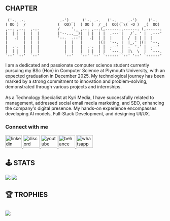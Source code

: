 ## CHAPTER

```
 ('-. .-.               .-') _    ('-. .-.   ('-.  _  .-')     ('-.
( OO )  /              (  OO) )  ( OO )  / _(  OO)( \( -O )  _(  OO)
,--. ,--.  ,-.-        /     '._ ,--. ,--.(,------.,------. (,------.
|  | |  |  |  |        |'--...__)|  | |  | |  .---'|   /`. ' |  .---'
|   .|  |  |  |        '--.  .--'|   .|  | |  |    |  /  | | |  |
|       |  |  |           |  |   |       |(|  '--. |  |_.' |(|  '--.
|  .-.  |  |  |           |  |   |  .-.  | |  .--' |  .  '.' |  .--'
|  | |  |  |  |           |  |   |  | |  | |  `---.|  |\  \  |  `---.
`--' `--'  `--'           `--'   `--' `--' `------'`--' '--' `------'

```

<p>I am a dedicated and passionate computer science student currently pursuing my BSc (Hon) in Computer Science at Plymouth University, with an expected graduation in December 2025. My technological journey has been marked by a strong commitment to innovation and problem-solving, demonstrated through various projects and internships.</br></br> As a Technology Specialist at Kyri Media, I have successfully related to management, addressed social email media marketing, and SEO, enhancing the company's digital presence. My hands-on experience encompasses developing AI models, Full-Stack Development, and designing UI/UX. </p>

### Connect with me

<div align="left">
  <a href="https://www.linkedin.com/in/isharasiriwardhana" target="blank">
   <img src="https://raw.githubusercontent.com/maurodesouza/profile-readme-generator/master/src/assets/icons/social/linkedin/default.svg" width="52" height="40" alt="linkedin logo"  />
  </a>
 <a href="https://discord.gg/ZBPR3EP3B6" target="blank">
  <img src="https://raw.githubusercontent.com/maurodesouza/profile-readme-generator/master/src/assets/icons/social/discord/default.svg" width="52" height="40" alt="discord logo"  />
 </a>
 <a href="https://youtube.com/@isharadevelop" target="blank">
  <img src="https://raw.githubusercontent.com/maurodesouza/profile-readme-generator/master/src/assets/icons/social/youtube/default.svg" width="52" height="40" alt="youtube logo"  />
 </a>
 <a href="https://discord.gg/uyigioh" target="blank">
  <img src="https://raw.githubusercontent.com/maurodesouza/profile-readme-generator/master/src/assets/icons/social/behance/default.svg" width="52" height="40" alt="behance logo"  />
 </a>
  <a href="https://wa.me/message/B6VWOLULZIJEP1" target="blank">
  <img src="https://www.svgrepo.com/show/452133/whatsapp.svg" width="52" height="40" alt="whatsapp logo"  />
 </a>
 </div>

## 🕹️ STATS

![](https://nirzak-streak-stats.vercel.app/?user=isharaimagines&theme=merko&hide_border=true)
![](https://github-readme-stats.vercel.app/api/top-langs/?username=isharaimagines&theme=holi&hide_border=true&include_all_commits=true&count_private=true&layout=compact)

## 🏆 TROPHIES

## ![](https://github-profile-trophy.vercel.app/?username=isharaimagines&theme=tokyonight&no-frame=true&no-bg=false&margin-w=4&title=Experience,Followers,MultiLanguages)

